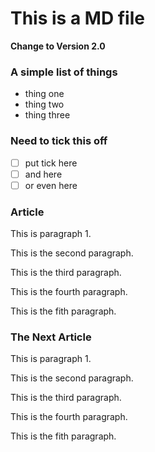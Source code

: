 # This is a MD file

**Change to Version 2.0**

### A simple list of things
- thing one
- thing two
- thing three

### Need to tick this off
- [ ] put tick here
- [ ] and here
- [ ] or even here

### Article

This is paragraph 1.

This is the second paragraph.

This is the third paragraph.

This is the fourth paragraph.

This is the fith paragraph.

### The Next Article

This is paragraph 1.

This is the second paragraph.

This is the third paragraph.

This is the fourth paragraph.

This is the fith paragraph.


